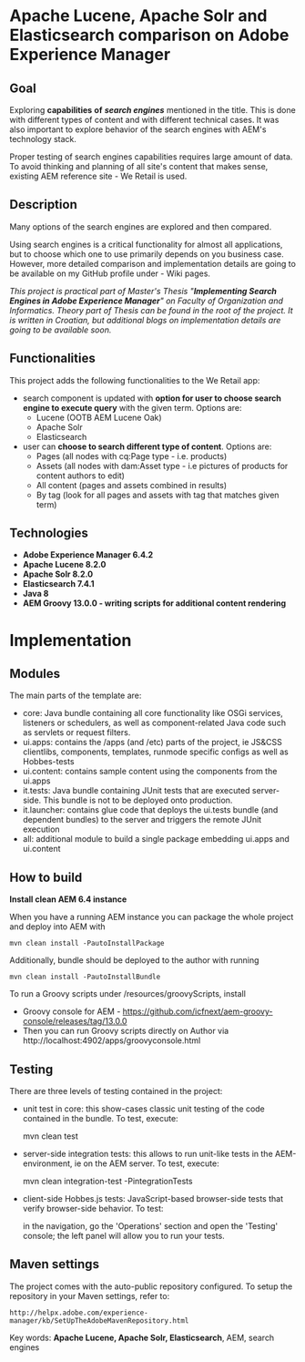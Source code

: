 # Apache Lucene, Apache Solr and Elasticsearch comparison on Adobe Experience Manager

## Goal

Exploring **capabilities** **of** ***search engines*** mentioned in the title.
This is done with different types of content and with different technical cases. It was also important to explore behavior of the search engines with AEM's technology stack.

Proper testing of search engines capabilities requires large amount of data. To avoid thinking and planning of all site's content that makes sense, existing AEM reference site - We Retail is used.

## Description

Many options of the search engines are explored and then compared.

Using search engines is a critical functionality for almost all applications, but to choose which one to use primarily depends on you business case. However, more detailed comparison and implementation details are going to be available on my GitHub profile under - Wiki pages.

*This project is practical part of Master's Thesis "**Implementing Search Engines in Adobe Experience Manager**" on Faculty of Organization and Informatics. Theory part of Thesis can be found in the root of the project. It is written in Croatian, but additional blogs on implementation details are going to be available soon.*

## Functionalities

This project adds the following functionalities to the We Retail app:

- search component is updated with **option for user to choose search engine to execute query** with the given term. Options are:
  - Lucene (OOTB AEM Lucene Oak)
  - Apache Solr
  - Elasticsearch
- user can **choose to search different type of content**. Options are:
  - Pages (all nodes with cq:Page type - i.e. products)
  - Assets (all nodes with dam:Asset type - i.e pictures of products for content authors to edit)
  - All content (pages and assets combined in results)
  - By tag (look for all pages and assets with tag that matches given term)

## Technologies
- **Adobe Experience Manager 6.4.2**
- **Apache Lucene 8.2.0**
- **Apache Solr 8.2.0**
- **Elasticsearch 7.4.1**
- **Java 8**
- **AEM Groovy 13.0.0 - writing scripts for additional content rendering** 


# Implementation

## Modules

The main parts of the template are:

* core: Java bundle containing all core functionality like OSGi services, listeners or schedulers, as well as component-related Java code such as servlets or request filters.
* ui.apps: contains the /apps (and /etc) parts of the project, ie JS&CSS clientlibs, components, templates, runmode specific configs as well as Hobbes-tests
* ui.content: contains sample content using the components from the ui.apps
* it.tests: Java bundle containing JUnit tests that are executed server-side. This bundle is not to be deployed onto production.
* it.launcher: contains glue code that deploys the ui.tests bundle (and dependent bundles) to the server and triggers the remote JUnit execution
* all: additional module to build a single package embedding ui.apps and ui.content

## How to build

**Install clean AEM 6.4 instance**

When you have a running AEM instance you can package the whole project and deploy into AEM with  

```Maven
mvn clean install -PautoInstallPackage
```

Additionally, bundle should be deployed to the author with running

```Maven
mvn clean install -PautoInstallBundle
```

To run a Groovy scripts under /resources/groovyScripts, install

- Groovy console for AEM - https://github.com/icfnext/aem-groovy-console/releases/tag/13.0.0
- Then you can run Groovy scripts directly on Author via http://localhost:4902/apps/groovyconsole.html


## Testing

There are three levels of testing contained in the project:

* unit test in core: this show-cases classic unit testing of the code contained in the bundle. To test, execute:

    mvn clean test

* server-side integration tests: this allows to run unit-like tests in the AEM-environment, ie on the AEM server. To test, execute:

    mvn clean integration-test -PintegrationTests

* client-side Hobbes.js tests: JavaScript-based browser-side tests that verify browser-side behavior. To test:

    in the navigation, go the 'Operations' section and open the 'Testing' console; the left panel will allow you to run your tests.


## Maven settings

The project comes with the auto-public repository configured. To setup the repository in your Maven settings, refer to:

    http://helpx.adobe.com/experience-manager/kb/SetUpTheAdobeMavenRepository.html



Key words: **Apache Lucene, Apache Solr, Elasticsearch**, AEM, search engines
